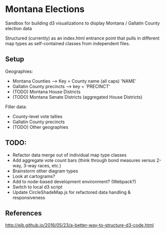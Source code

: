 # Montana Elections

Sandbox for building d3 visualizations to display Montana / Gallatin County election data

Structured (currently) as an index.html entrance point that pulls in different map types as self-contained classes from independent files.

## Setup

Geographies:
- Montana Counties --> Key = County name (all caps) 'NAME'
- Gallatin County precincts --> key = 'PRECINCT'
- (TODO) Montana House Districts
- (TODO) Montana Senate Districts (aggregated House Districts)


Filler data: 
- County-level vote tallies
- Gallatin County precincts
- (TODO) Other geographies


## TODO:
- Refactor data merge out of individual map type classes
- Add aggregate vote count bars (think through bond measures versus 2-way, 3-way races, etc.)
- Brainstorm other diagram types
- Look at cartograms?
- Add to node-based development environment? (Webpack?)
- Switch to local d3 script
- Update CircleShadeMap.js for refactored data handling & responsiveness

## References

http://ejb.github.io/2016/05/23/a-better-way-to-structure-d3-code.html
